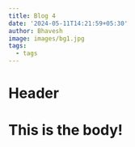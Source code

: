 ```yaml
---
title: Blog 4
date: '2024-05-11T14:21:59+05:30'
author: Bhavesh
image: images/bg1.jpg
tags:
  - tags
---
```

# Header 

# This is the body!
